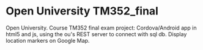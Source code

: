 # Open University TM352_final
Open University. Course TM352 final exam project: Cordova/Android app in html5 and js, using the ou's REST server to connect with sql db. Display location markers on Google Map.